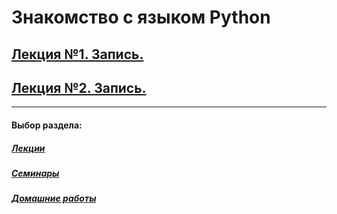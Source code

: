 # Знакомство с языком Python

## [Лекция №1. Запись.](https://gbcdn.mrgcdn.ru/uploads/record/232912/attachment/d8e0b7a4878e69b3987fad350cf1fecc.mp4)

## [Лекция №2. Запись.](https://gbcdn.mrgcdn.ru/uploads/record/232914/attachment/bc6d714c2255fb40746a6efb10039402.mp4)
***
#### Выбор раздела:

##### [Лекции](https://github.com/asmuz/GB_Python_Start/tree/main/lections)

##### [Семинары](https://github.com/asmuz/GB_Python_Start/tree/main/seminars)

##### [Домашние работы](https://github.com/asmuz/GB_Python_Start/tree/main/homework)
